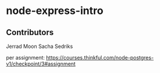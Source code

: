 # node-express-intro

Contributors
----------------
Jerrad Moon
Sacha Sedriks

per assignment: https://courses.thinkful.com/node-postgres-v1/checkpoint/3#assignment
